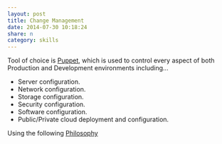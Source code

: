 ```yaml
---
layout: post
title: Change Management
date: 2014-07-30 10:18:24
share: n
category: skills
---
```


Tool of choice is [Puppet](http://www.puppetlabs.com/), which is used to control every aspect of both Production and Development environments including...

- Server configuration.
- Network configuration.
- Storage configuration.
- Security configuration.
- Software configuration.
- Public/Private cloud deployment and configuration. 

Using the following [Philosophy](http://www.craigdunn.org/2012/05/239/)
